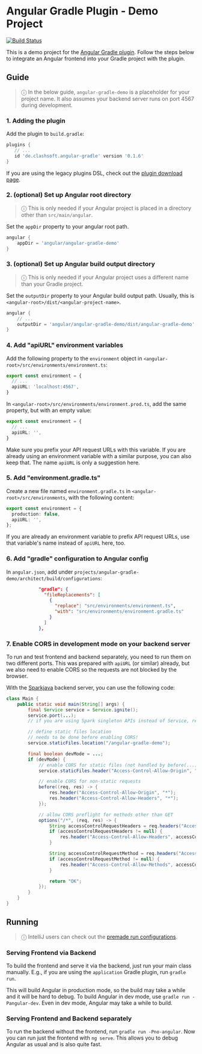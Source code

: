 # Angular Gradle Plugin - Demo Project

[![Build Status](https://travis-ci.org/Clashsoft/Angular-Gradle-Demo.svg?branch=master)](https://travis-ci.org/Clashsoft/Angular-Gradle-Demo)

This is a demo project for the [Angular Gradle plugin](https://github.com/Clashsoft/Angular-Gradle).
Follow the steps below to integrate an Angular frontend into your Gradle project with the plugin.

## Guide

> ⓘ In the below guide, `angular-gradle-demo` is a placeholder for your project name.
> It also assumes your backend server runs on port 4567 during development.

### 1. Adding the plugin

Add the plugin to `build.gradle`:

```groovy
plugins {
   // ...
   id 'de.clashsoft.angular-gradle' version '0.1.6' 
}
```

If you are using the legacy plugins DSL, check out the [plugin download page](https://plugins.gradle.org/plugin/de.clashsoft.angular-gradle).

### 2. (optional) Set up Angular root directory

> ⓘ This is only needed if your Angular project is placed in a directory other than `src/main/angular`.

Set the `appDir` property to your angular root path.

```groovy
angular {
    appDir = 'angular/angular-gradle-demo'
}
```

### 3. (optional) Set up Angular build output directory

> ⓘ This is only needed if your Angular project uses a different name than your Gradle project.

Set the `outputDir` property to your Angular build output path.
Usually, this is `<angular-root>/dist/<angular-project-name>`.

```groovy
angular {
    // ...
    outputDir = 'angular/angular-gradle-demo/dist/angular-gradle-demo'
}
```

### 4. Add "apiURL" environment variables

Add the following property to the `environment` object in `<angular-root>/src/environments/environment.ts`:

```typescript
export const environment = {
  // ...
  apiURL: 'localhost:4567',
}
```

In `<angular-root>/src/environments/environment.prod.ts`, add the same property, but with an empty value:

```typescript
export const environment = {
  // ...
  apiURL: '',
}
```

Make sure you prefix your API request URLs with this variable.
If you are already using an environment variable with a similar purpose, you can also keep that.
The name `apiURL` is only a suggestion here.

### 5. Add "environment.gradle.ts"

Create a new file named `environment.gradle.ts` in `<angular-root>/src/environments`, with the following content:

```typescript
export const environment = {
  production: false,
  apiURL: '',
};
```

If you are already an environment variable to prefix API request URLs, use that variable's name instead of `apiURL` here, too.

### 6. Add "gradle" configuration to Angular config

In `angular.json`, add under `projects/angular-gradle-demo/architect/build/configurations`:

```json
            "gradle": {
              "fileReplacements": [
                {
                  "replace": "src/environments/environment.ts",
                  "with": "src/environments/environment.gradle.ts"
                }
              ]
            },
```

### 7. Enable CORS in development mode on your backend server

To run and test frontend and backend separately, you need to run them on two different ports.
This was prepared with `apiURL` (or similar) already, but we also need to enable CORS so the requests are not blocked by the browser.

With the [Sparkjava](http://sparkjava.com/) backend server, you can use the following code:

```java
class Main {
    public static void main(String[] args) {
        final Service service = Service.ignite();
        service.port(...);
        // if you are using Spark singleton APIs instead of Service, replace service.* calls below with Spark.* or static import

        // define static files location
        // needs to be done before enabling CORS!
        service.staticFiles.location("/angular-gradle-demo");

        final boolean devMode = ...;
        if (devMode) {
            // enable CORS for static files (not handled by before(...) below)
            service.staticFiles.header("Access-Control-Allow-Origin", "*");

            // enable CORS for non-static requests
            before((req, res) -> {
                res.header("Access-Control-Allow-Origin", "*");
                res.header("Access-Control-Allow-Headers", "*");
            });

            // allow CORS preflight for methods other than GET
            options("/*", (req, res) -> {
                String accessControlRequestHeaders = req.headers("Access-Control-Request-Headers");
                if (accessControlRequestHeaders != null) {
                    res.header("Access-Control-Allow-Headers", accessControlRequestHeaders);
                }

                String accessControlRequestMethod = req.headers("Access-Control-Request-Method");
                if (accessControlRequestMethod != null) {
                    res.header("Access-Control-Allow-Methods", accessControlRequestMethod);
                }

                return "OK";
            });
        }
    }
}
```

## Running

> ⓘ IntelliJ users can check out the [premade run configurations](.idea/runConfigurations).

### Serving Frontend via Backend

To build the frontend and serve it via the backend, just run your main class manually.
E.g., if you are using the `application` Gradle plugin, run `gradle run`.

This will build Angular in production mode, so the build may take a while and it will be hard to debug.
To build Angular in dev mode, use `gradle run -Pangular-dev`.
Even in dev mode, Angular may take a while to build.

### Serving Frontend and Backend separately

To run the backend without the frontend, run `gradle run -Pno-angular`.
Now you can run just the frontend with `ng serve`. 
This allows you to debug Angular as usual and is also quite fast.
